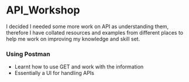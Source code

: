 # API_Workshop
I decided I needed some more work on API as understanding them, therefore I have collated resources and examples from different places to 
help me work on improving my knowledge and skill set.

### Using Postman
- Learnt how to use GET and work with the information
- Essentially a UI for handling APIs


